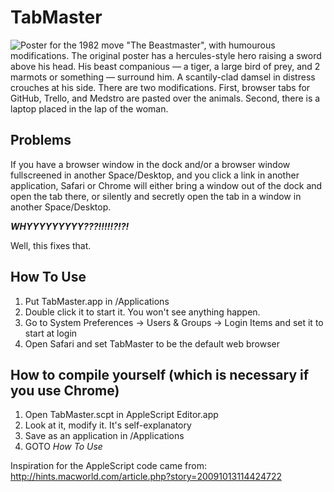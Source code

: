 # TabMaster

![Poster for the 1982 move "The Beastmaster", with humourous modifications. The original poster has a hercules-style hero raising a sword above his head. His beast companious — a tiger, a large bird of prey, and 2 marmots or something — surround him. A scantily-clad damsel in distress crouches at his side. There are two modifications. First, browser tabs for GitHub, Trello, and Medstro are pasted over the animals. Second, there is a laptop placed in the lap of the woman.](https://raw.github.com/jjb/TabMaster/master/poster.jpg "The TabMaster")


## Problems

If you have a browser window in the dock and/or a browser window fullscreened in another Space/Desktop, and you click a link in another application, Safari or Chrome will either bring a window out of the dock and open the tab there, or silently and secretly open the tab in a window in another Space/Desktop.

***WHYYYYYYYYY???!!!!!?!?!***

Well, this fixes that.

## How To Use

1. Put TabMaster.app in /Applications
2. Double click it to start it. You won't see anything happen.
3. Go to System Preferences -> Users & Groups -> Login Items and set it to start at login
2. Open Safari and set TabMaster to be the default web browser

## How to compile yourself (which is necessary if you use Chrome)

1. Open TabMaster.scpt in AppleScript Editor.app
2. Look at it, modify it. It's self-explanatory
3. Save as an application in /Applications
4. GOTO *How To Use*


Inspiration for the AppleScript code came from: http://hints.macworld.com/article.php?story=20091013114424722
